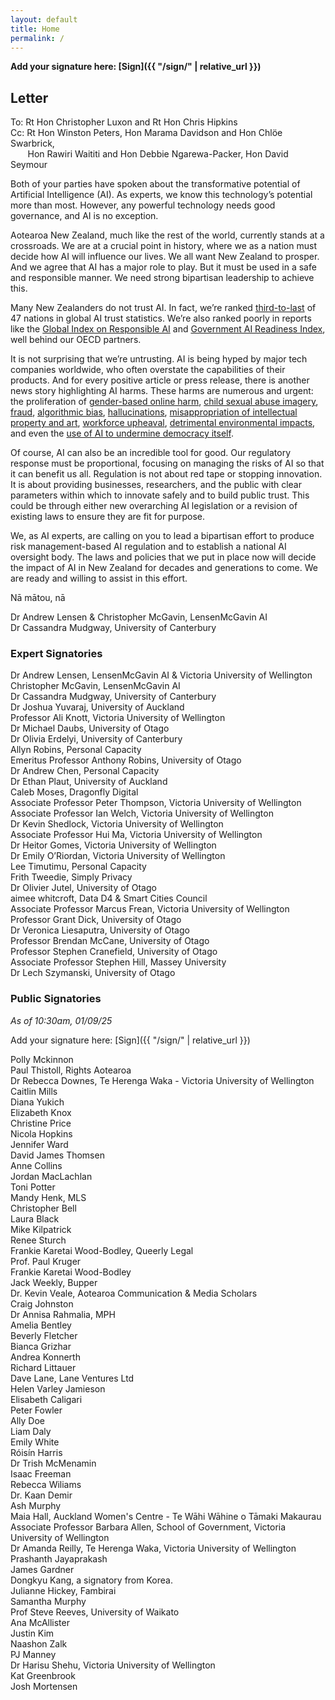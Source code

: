 ```yaml
---
layout: default
title: Home
permalink: /
---
```


**Add your signature here: [Sign]({{ "/sign/" | relative_url }})**

## Letter

To: Rt Hon Christopher Luxon and Rt Hon Chris Hipkins  
Cc: Rt Hon Winston Peters, Hon Marama Davidson and Hon Chlöe Swarbrick,  
&nbsp;&nbsp;&nbsp;&nbsp;&nbsp;&nbsp;&nbsp;Hon Rawiri Waititi and Hon Debbie Ngarewa-Packer, Hon David Seymour

Both of your parties have spoken about the transformative potential of Artificial Intelligence (AI). As experts, we know this technology’s potential more than most. However, any powerful technology needs good governance, and AI is no exception.

Aotearoa New Zealand, much like the rest of the world, currently stands at a crossroads. We are at a crucial point in history, where we as a nation must decide how AI will influence our lives. We all want New Zealand to prosper. And we agree that AI has a major role to play. But it must be used in a safe and responsible manner. We need strong bipartisan leadership to achieve this.

Many New Zealanders do not trust AI. In fact, we’re ranked [third-to-last](https://kpmg.com/xx/en/our-insights/ai-and-technology/trust-attitudes-and-use-of-ai.html) of 47 nations in global AI trust statistics. We’re also ranked poorly in reports like the [Global Index on Responsible AI](https://www.global-index.ai/) and [Government AI Readiness Index](https://oxfordinsights.com/ai-readiness/ai-readiness-index/), well behind our OECD partners.

It is not surprising that we’re untrusting. AI is being hyped by major tech companies worldwide, who often overstate the capabilities of their products. And for every positive article or press release, there is another news story highlighting AI harms. These harms are numerous and urgent: the proliferation of [gender-based online harm](https://www.bbc.com/news/articles/cgr58dlnne5o), [child sexual abuse imagery](https://www.theguardian.com/technology/2024/oct/18/artificial-intelligence-child-sexual-abuse-imagery-watchdog-iwf), [fraud](https://theconversation.com/can-you-spot-a-financial-fake-how-ai-is-raising-our-risks-of-billing-fraud-253912), [algorithmic bias](https://www.theguardian.com/technology/2025/aug/13/ai-artificial-intelligence-racism-sexism-australia-human-rights-commissioner), [hallucinations](https://theconversation.com/what-are-ai-hallucinations-why-ais-sometimes-make-things-up-242896), [misappropriation of intellectual property and art](https://researchers.mq.edu.au/en/publications/australian-authors-sentiment-on-generative-ai), [workforce upheaval](https://doi.org/10.5089/9798400262548.006), [detrimental environmental impacts](https://news.mit.edu/2025/explained-generative-ai-environmental-impact-0117), and even the [use of AI to undermine democracy itself](https://www.nytimes.com/2025/06/26/technology/ai-elections-democracy.html).

Of course, AI can also be an incredible tool for good. Our regulatory response must be proportional, focusing on managing the risks of AI so that it can benefit us all.  Regulation is not about red tape or stopping innovation. It is about providing businesses, researchers, and the public with clear parameters within which to innovate safely and to build public trust. This could be through either new overarching AI legislation or a revision of existing laws to ensure they are fit for purpose.

We, as AI experts, are calling on you to lead a bipartisan effort to produce risk management-based AI regulation and to establish a national AI oversight body. The laws and policies that we put in place now will decide the impact of AI in New Zealand for decades and generations to come. We are ready and willing to assist in this effort.

Nā mātou, nā

Dr Andrew Lensen & Christopher McGavin, LensenMcGavin AI  
Dr Cassandra Mudgway, University of Canterbury

### Expert Signatories
 
Dr Andrew Lensen, LensenMcGavin AI & Victoria University of Wellington  
Christopher McGavin, LensenMcGavin AI  
Dr Cassandra Mudgway, University of Canterbury  
Dr Joshua Yuvaraj, University of Auckland  
Professor Ali Knott, Victoria University of Wellington  
Dr Michael Daubs, University of Otago  
Dr Olivia Erdelyi, University of Canterbury  
Allyn Robins, Personal Capacity  
Emeritus Professor Anthony Robins, University of Otago  
Dr Andrew Chen, Personal Capacity  
Dr Ethan Plaut, University of Auckland  
Caleb Moses, Dragonfly Digital  
Associate Professor Peter Thompson, Victoria University of Wellington  
Associate Professor Ian Welch, Victoria University of Wellington  
Dr Kevin Shedlock, Victoria University of Wellington  
Associate Professor Hui Ma, Victoria University of Wellington  
Dr Heitor Gomes, Victoria University of Wellington  
Dr Emily O’Riordan, Victoria University of Wellington  
Lee Timutimu, Personal Capacity  
Frith Tweedie, Simply Privacy  
Dr Olivier Jutel, University of Otago  
aimee whitcroft, Data D4 & Smart Cities Council  
Associate Professor Marcus Frean, Victoria University of Wellington  
Professor Grant Dick, University of Otago  
Dr Veronica Liesaputra, University of Otago  
Professor Brendan McCane, University of Otago  
Professor Stephen Cranefield, University of Otago  
Associate Professor Stephen Hill, Massey University  
Dr Lech Szymanski, University of Otago  

### Public Signatories

_As of 10:30am, 01/09/25_

Add your signature here: [Sign]({{ "/sign/" | relative_url }})

Polly Mckinnon  
Paul Thistoll, Rights Aotearoa  
Dr Rebecca Downes, Te Herenga Waka - Victoria University of Wellington  
Caitlin Mills  
Diana Yukich  
Elizabeth Knox  
Christine Price  
Nicola Hopkins  
Jennifer Ward  
David James Thomsen  
Anne Collins  
Jordan MacLachlan  
Toni Potter  
Mandy Henk, MLS  
Christopher Bell  
Laura Black  
Mike Kilpatrick  
Renee Sturch  
Frankie Karetai Wood-Bodley, Queerly Legal  
Prof. Paul Kruger  
Frankie Karetai Wood-Bodley  
Jack Weekly, Bupper  
Dr. Kevin Veale, Aotearoa Communication & Media Scholars   
Craig Johnston  
Dr Annisa Rahmalia, MPH  
Amelia Bentley  
Beverly Fletcher  
Bianca Grizhar  
Andrea  Konnerth   
Richard Littauer  
Dave Lane, Lane Ventures Ltd  
Helen Varley Jamieson  
Elisabeth Caligari  
Peter Fowler  
Ally Doe  
Liam Daly  
Emily White  
Róisín Harris  
Dr Trish McMenamin  
Isaac Freeman  
Rebecca Wiliams  
Dr. Kaan Demir  
Ash Murphy  
Maia Hall, Auckland Women's Centre - Te Wāhi Wāhine o Tāmaki Makaurau  
Associate Professor Barbara Allen, School of Government, Victoria University of Wellington  
Dr Amanda Reilly, Te Herenga Waka, Victoria University of Wellington  
Prashanth Jayaprakash  
James Gardner  
Dongkyu Kang, a signatory from Korea.  
Julianne Hickey, Fambirai   
Samantha Murphy   
Prof Steve Reeves, University of Waikato  
Ana McAllister  
Justin Kim  
Naashon Zalk  
PJ Manney  
Dr Harisu Shehu, Victoria University of Wellington   
Kat Greenbrook  
Josh Mortensen   